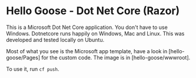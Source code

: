 # Hello Goose - Dot Net Core (Razor)

This is a Microsoft Dot Net Core application. You don't have to use Windows. Dotnetcore runs happily on Windows, Mac and Linux. This was developed and tested locally on Ubuntu.

Most of what you see is the Microsoft app template, have a look in [hello-goose/Pages] for the custom code. The image is in [hello-goose/wwwroot].

To use it, run `cf push`.
